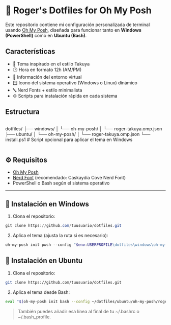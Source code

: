 # 🎨 Roger's Dotfiles for Oh My Posh

Este repositorio contiene mi configuración personalizada de terminal usando [Oh My Posh](https://ohmyposh.dev/), diseñada para funcionar tanto en **Windows (PowerShell)** como en **Ubuntu (Bash)**.

## Características

- 💠 Tema inspirado en el estilo Takuya
- 🕒 Hora en formato 12h (AM/PM)
- 🧠 Información del entorno virtual
- 🪟 Icono del sistema operativo (Windows o Linux) dinámico
- 🔤 Nerd Fonts + estilo minimalista
- ⚙️ Scripts para instalación rápida en cada sistema

## Estructura

```markdown
```

dotfiles/
├── windows/
│   └── oh-my-posh/
│       └── roger-takuya.omp.json
├── ubuntu/
│   └── oh-my-posh/
│       └── roger-takuya.omp.json
└── install.ps1    # Script opcional para aplicar el tema en Windows

```
```

## ⚙️ Requisitos

- [Oh My Posh](https://ohmyposh.dev/docs/installation)
- [Nerd Font](https://www.nerdfonts.com/font-downloads) (recomendado: Caskaydia Cove Nerd Font)
- PowerShell o Bash según el sistema operativo

---

## 🚀 Instalación en Windows

1. Clona el repositorio:

```powershell
git clone https://github.com/tuusuario/dotfiles.git
```

2. Aplica el tema (ajusta la ruta si es necesario):
```powershell
oh-my-posh init pwsh --config "$env:USERPROFILE\dotfiles\windows\oh-my-posh\roger-takuya.omp.json" | Invoke-Expression
```

## 🐧 Instalación en Ubuntu
1. Clona el repositorio:
```bash
git clone https://github.com/tuusuario/dotfiles.git
```
2. Aplica el tema desde Bash:
```bash
eval "$(oh-my-posh init bash --config ~/dotfiles/ubuntu/oh-my-posh/roger-takuya.omp.json)"
```
> También puedes añadir esa línea al final de tu ~/.bashrc o ~/.bash_profile.
